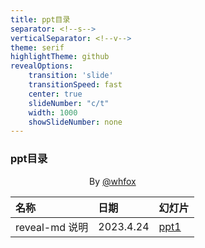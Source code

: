 ```yaml
---
title: ppt目录
separator: <!--s-->
verticalSeparator: <!--v-->
theme: serif
highlightTheme: github
revealOptions:
    transition: 'slide'
    transitionSpeed: fast
    center: true
    slideNumber: "c/t"
    width: 1000
    showSlideNumber: none
---
```




### ppt目录
&emsp;&emsp;&emsp;&emsp;&emsp;&emsp;&emsp;&emsp;&emsp;By [@whfox](https://github.com/whfox)

|名称|日期|幻灯片|
|:--|:--|:--|
|reveal-md 说明|2023.4.24|[ppt1](https://whfox.github.io/md2ppt/ppt1/)|

